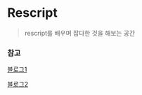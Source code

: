 # Rescript

> rescript를 배우며 잡다한 것을 해보는 공간

### 참고

[블로그1](https://seob.dev/posts/ReScript-%EC%82%AC%EC%9A%A9%EA%B8%B0/)

[블로그2](https://alstn2468.github.io/ReScript/2020-12-15-ReScriptTutorialPart1/)
